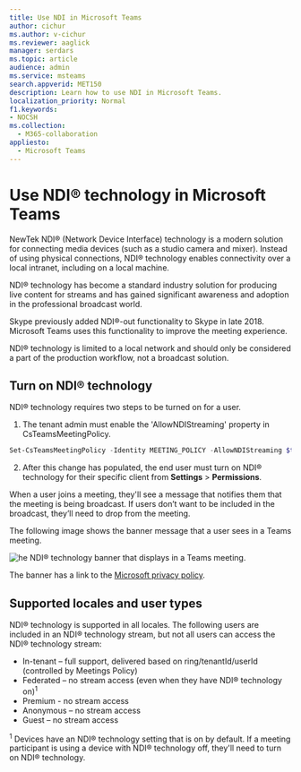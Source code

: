 ```yaml
---
title: Use NDI in Microsoft Teams
author: cichur
ms.author: v-cichur
ms.reviewer: aaglick
manager: serdars
ms.topic: article
audience: admin
ms.service: msteams
search.appverid: MET150
description: Learn how to use NDI in Microsoft Teams.
localization_priority: Normal
f1.keywords:
- NOCSH
ms.collection: 
  - M365-collaboration
appliesto: 
  - Microsoft Teams
---
```


# Use NDI® technology in Microsoft Teams

 NewTek NDI® (Network Device Interface) technology is a modern solution for connecting media devices (such as a studio camera and mixer). Instead of using physical connections, NDI® technology enables connectivity over a local intranet, including on a local machine.

NDI® technology has become a standard industry solution for producing live content for streams and has gained significant awareness and adoption in the professional broadcast world.

Skype previously added NDI®-out functionality to Skype in late 2018. Microsoft Teams uses this functionality to improve the meeting experience.

NDI® technology is limited to a local network and should only be considered a part of the production workflow, not a broadcast solution.

## Turn on NDI® technology

NDI® technology requires two steps to be turned on for a user.

1. The tenant admin must enable the 'AllowNDIStreaming' property in CsTeamsMeetingPolicy.

```PowerShell
Set-CsTeamsMeetingPolicy -Identity MEETING_POLICY -AllowNDIStreaming $true
```

2. After this change has populated, the end user must turn on NDI® technology for their specific client from **Settings** > **Permissions**.

When a user joins a meeting, they'll see a message that notifies them that the meeting is being broadcast. If users don’t want to be included in the broadcast, they’ll need to drop from the meeting.

The following image shows the banner message that a user sees in a Teams meeting.

![he NDI® technology banner that displays in a Teams meeting.](media/NDI-disclosure.png)

The banner has a link to the [Microsoft privacy policy](https://aka.ms/teamsprivacy).

## Supported locales and user types

NDI® technology is supported in all locales. The following users are included in an NDI® technology stream, but not all users can access the NDI® technology stream:

- In-tenant – full support, delivered based on ring/tenantId/userId (controlled by Meetings Policy)
- Federated – no stream access (even when they have NDI® technology on)<sup>1</sup>
- Premium - no stream access
- Anonymous – no stream access
- Guest – no stream access  

<sup>1</sup> Devices have an NDI® technology setting that is on by default. If a meeting participant is using a device with NDI® technology off, they'll need to turn on NDI® technology.

